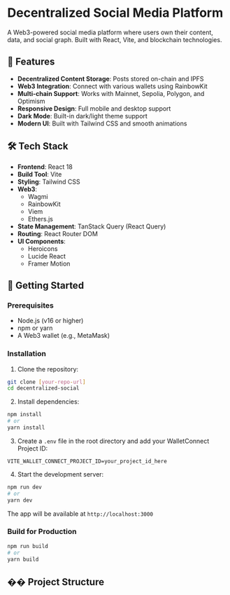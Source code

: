 # Decentralized Social Media Platform

A Web3-powered social media platform where users own their content, data, and social graph. Built with React, Vite, and blockchain technologies.

## 🌟 Features

- **Decentralized Content Storage**: Posts stored on-chain and IPFS
- **Web3 Integration**: Connect with various wallets using RainbowKit
- **Multi-chain Support**: Works with Mainnet, Sepolia, Polygon, and Optimism
- **Responsive Design**: Full mobile and desktop support
- **Dark Mode**: Built-in dark/light theme support
- **Modern UI**: Built with Tailwind CSS and smooth animations

## 🛠️ Tech Stack

- **Frontend**: React 18
- **Build Tool**: Vite
- **Styling**: Tailwind CSS
- **Web3**:
  - Wagmi
  - RainbowKit
  - Viem
  - Ethers.js
- **State Management**: TanStack Query (React Query)
- **Routing**: React Router DOM
- **UI Components**: 
  - Heroicons
  - Lucide React
  - Framer Motion

## 🚀 Getting Started

### Prerequisites

- Node.js (v16 or higher)
- npm or yarn
- A Web3 wallet (e.g., MetaMask)

### Installation

1. Clone the repository:
```bash
git clone [your-repo-url]
cd decentralized-social
```

2. Install dependencies:
```bash
npm install
# or
yarn install
```

3. Create a `.env` file in the root directory and add your WalletConnect Project ID:
```env
VITE_WALLET_CONNECT_PROJECT_ID=your_project_id_here
```

4. Start the development server:
```bash
npm run dev
# or
yarn dev
```

The app will be available at `http://localhost:3000`

### Build for Production

```bash
npm run build
# or
yarn build
```

## �� Project Structure 

